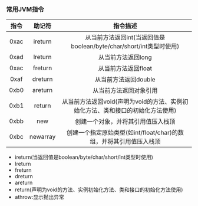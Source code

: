 ### 常用JVM指令
|指令|助记符|指令描述|
|:--:|:--:|:--:|
|0xac|ireturn|从当前方法返回int(当返回值是boolean/byte/char/short/int类型时使用)|
|0xad|lreturn|从当前方法返回long|
|0xac|freturn|从当前方法返回float|
|0xaf|dreturn|从当前方法返回double|
|0xb0|areturn|从当前方法返回对象引用|
|0xb1|return|从当前方法返回void(声明为void的方法、实例初始化方法、类和接口的初始化方法使用)|
|0xbb|new|创建一个对象，并将其引用值压入栈顶|
|0xbc|newarray|创建一个指定原始类型(如int/float/char)的数组，并将其引用值压入栈顶|















* ireturn\(当返回值是boolean/byte/char/short/int类型时使用\)
* lreturn
* freturn
* dreturn
* areturn
* return\(声明为void的方法、实例初始化方法、类和接口的初始化方法使用\)
* athrow:显示抛出异常



